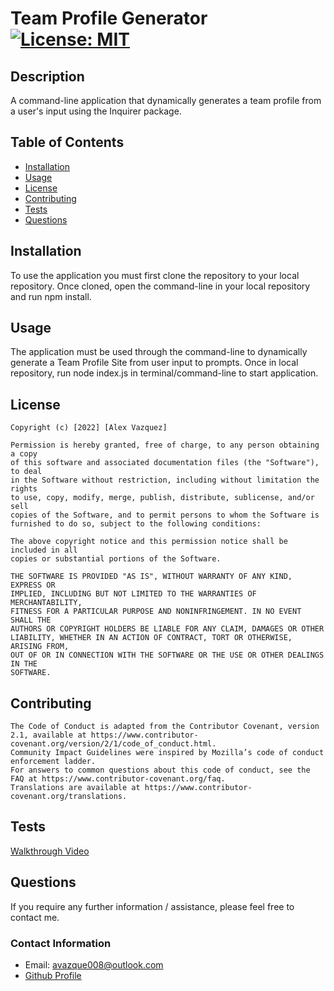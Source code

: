 # Team Profile Generator [![License: MIT](https://img.shields.io/badge/License-MIT-yellow.svg)](https://opensource.org/licenses/MIT)

## Description

A command-line application that dynamically generates a team profile from a user's input using the Inquirer package.

## Table of Contents

* [Installation](#installation)
* [Usage](#usage)
* [License](#license)
* [Contributing](#contributing)
* [Tests](#tests)
* [Questions](#questions)
    
## Installation

 To use the application you must first clone the repository to your local repository. Once cloned, open the command-line in your local repository and run npm install.
 
## Usage

 The application must be used through the command-line to dynamically generate a Team Profile Site from user input to prompts. Once in local repository, run node index.js in terminal/command-line to start application.

## License

    Copyright (c) [2022] [Alex Vazquez]

    Permission is hereby granted, free of charge, to any person obtaining a copy
    of this software and associated documentation files (the "Software"), to deal
    in the Software without restriction, including without limitation the rights
    to use, copy, modify, merge, publish, distribute, sublicense, and/or sell
    copies of the Software, and to permit persons to whom the Software is
    furnished to do so, subject to the following conditions:

    The above copyright notice and this permission notice shall be included in all
    copies or substantial portions of the Software.

    THE SOFTWARE IS PROVIDED "AS IS", WITHOUT WARRANTY OF ANY KIND, EXPRESS OR
    IMPLIED, INCLUDING BUT NOT LIMITED TO THE WARRANTIES OF MERCHANTABILITY,
    FITNESS FOR A PARTICULAR PURPOSE AND NONINFRINGEMENT. IN NO EVENT SHALL THE
    AUTHORS OR COPYRIGHT HOLDERS BE LIABLE FOR ANY CLAIM, DAMAGES OR OTHER
    LIABILITY, WHETHER IN AN ACTION OF CONTRACT, TORT OR OTHERWISE, ARISING FROM,
    OUT OF OR IN CONNECTION WITH THE SOFTWARE OR THE USE OR OTHER DEALINGS IN THE
    SOFTWARE.
    

## Contributing

    The Code of Conduct is adapted from the Contributor Covenant, version 2.1, available at https://www.contributor-covenant.org/version/2/1/code_of_conduct.html.
    Community Impact Guidelines were inspired by Mozilla’s code of conduct enforcement ladder.
    For answers to common questions about this code of conduct, see the FAQ at https://www.contributor-covenant.org/faq. 
    Translations are available at https://www.contributor-covenant.org/translations.    
    

## Tests

[Walkthrough Video](https://drive.google.com/file/d/1di94ZTb5RWgtI_d96pnuVZngErxCO91s/view)


## Questions

If you require any further information / assistance, please feel free to contact me.

### Contact Information

* Email: avazque008@outlook.com
* [Github Profile](https://github.com/avazque008)
